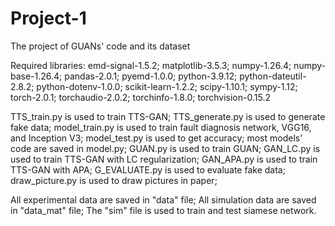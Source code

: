 # Project-1
The project of GUANs' code and its dataset

Required libraries:
emd-signal-1.5.2; matplotlib-3.5.3; numpy-1.26.4; numpy-base-1.26.4; 
pandas-2.0.1; pyemd-1.0.0; python-3.9.12; python-dateutil-2.8.2; 
python-dotenv-1.0.0; scikit-learn-1.2.2; scipy-1.10.1; sympy-1.12; 
torch-2.0.1; torchaudio-2.0.2; torchinfo-1.8.0; torchvision-0.15.2

TTS_train.py is used to train TTS-GAN;
TTS_generate.py is used to generate fake data;
model_train.py is used to train fault diagnosis network, VGG16, and Inception V3;
model_test.py is used to get accuracy;
most models' code are saved in model.py;
GUAN.py is used to train GUAN;
GAN_LC.py is used to train TTS-GAN with LC regularization;
GAN_APA.py is used to train TTS-GAN with APA;
G_EVALUATE.py is used to evaluate fake data;
draw_picture.py is used to draw pictures in paper;

All experimental data are saved in "data" file;
All simulation data are saved in "data_mat" file;
The "sim" file is used to train and test siamese network.
